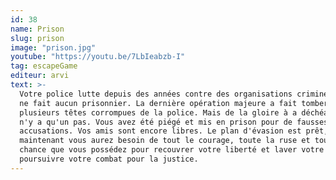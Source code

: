 ```yaml
---
id: 38
name: Prison
slug: prison
image: "prison.jpg"
youtube: "https://youtu.be/7LbIeabzb-I"
tag: escapeGame
editeur: arvi
text: >-
  Votre police lutte depuis des années contre des organisations criminelles et
  ne fait aucun prisonnier. La dernière opération majeure a fait tomber
  plusieurs têtes corrompues de la police. Mais de la gloire à a déchéance, il
  n'y a qu'un pas. Vous avez été piégé et mis en prison pour de fausses
  accusations. Vos amis sont encore libres. Le plan d'évasion est prêt, et
  maintenant vous aurez besoin de tout le courage, toute la ruse et toute la
  chance que vous possédez pour recouvrer votre liberté et laver votre nom. Et
  poursuivre votre combat pour la justice.
---
```

